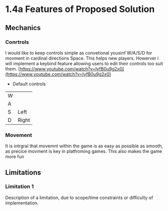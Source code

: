 # 1.4a Features of Proposed Solution

## Mechanics

### Conrtrols

I would like to keep controls simple as convetional yousinf W/A/S/D for movment in cardinal directions Space. This helps new players. Howerver i will implement a keybind feature allowing users to edit their controls too suit them. [https://www.youtube.com/watch?v=IyfB0u9g2x0](https://www.youtube.com/watch?v=IyfB0u9g2x0)

* Default controls

|   |       |
| - | ----- |
| W |       |
| A |       |
| S | Left  |
| D | Right |



### Movement

It is intrgral that movemnt within the game is as easy as possible as smooth, as precice movment is key in platfroming games. This also makes the game more fun&#x20;

## Limitations

### Limitation 1

Description of a limitation, due to scope/time constraints or difficulty of implementation.
